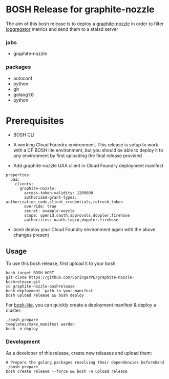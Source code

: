 # BOSH Release for graphite-nozzle

The aim of this bosh release is to deploy a [graphite-nozzle](https://github.com/pivotal-cf/graphite-nozzle) in order to filter [loggregator](https://github.com/cloudfoundry/loggregator) metrics and send them to a statsd server

### jobs

- graphite-nozzle

### packages

* autoconf
* python
* git
* golang1.6
* python

# Prerequisites

- BOSH CLI
- A working Cloud Foundry environment. This release is setup to work with a CF BOSH lite environment, but you should be able to deploy it to any environment by first uploading the final release provided

- Add graphite-nozzle UAA client in Cloud Foundry deployment manifest
```
properties:
  uaa:
    clients:
      graphite-nozzle:
        access-token-validity: 1209600
        authorized-grant-types: authorization_code,client_credentials,refresh_token
        override: true
        secret: example-nozzle
        scope: openid,oauth.approvals,doppler.firehose
        authorities: oauth.login,doppler.firehose
```
- bosh deploy your Cloud Foundry environment again with the above changes present

## Usage

To use this bosh release, first upload it to your bosh:

```
bosh target BOSH_HOST
git clone https://github.com/SpringerPE/graphite-nozzle-boshrelease.git
cd graphite-nozzle-boshrelease
bosh deployment `path_to_your_manifest`
bosh upload release && bosh deploy
```

For [bosh-lite](https://github.com/cloudfoundry/bosh-lite), you can quickly create a deployment manifest & deploy a cluster:

```
./bosh_prepare
templates/make_manifest warden
bosh -n deploy
```

### Development

As a developer of this release, create new releases and upload them:

```
# Prepare the golang packages resolving their dependencies beforehand
./bosh_prepare
bosh create release --force && bosh -n upload release
```
 